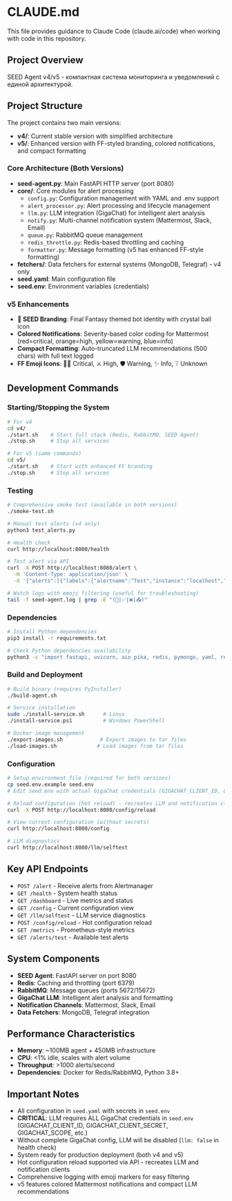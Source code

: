 # CLAUDE.md

This file provides guidance to Claude Code (claude.ai/code) when working with code in this repository.

## Project Overview

SEED Agent v4/v5 - компактная система мониторинга и уведомлений с единой архитектурой.

## Project Structure

The project contains two main versions:
- **v4/**: Current stable version with simplified architecture
- **v5/**: Enhanced version with FF-styled branding, colored notifications, and compact formatting

### Core Architecture (Both Versions)
- **seed-agent.py**: Main FastAPI HTTP server (port 8080)  
- **core/**: Core modules for alert processing
  - `config.py`: Configuration management with YAML and .env support
  - `alert_processor.py`: Alert processing and lifecycle management
  - `llm.py`: LLM integration (GigaChat) for intelligent alert analysis
  - `notify.py`: Multi-channel notification system (Mattermost, Slack, Email)
  - `queue.py`: RabbitMQ queue management
  - `redis_throttle.py`: Redis-based throttling and caching
  - `formatter.py`: Message formatting (v5 has enhanced FF-style formatting)
- **fetchers/**: Data fetchers for external systems (MongoDB, Telegraf) - v4 only
- **seed.yaml**: Main configuration file
- **seed.env**: Environment variables (credentials)

### v5 Enhancements
- **🌌 SEED Branding**: Final Fantasy themed bot identity with crystal ball icon
- **Colored Notifications**: Severity-based color coding for Mattermost (red=critical, orange=high, yellow=warning, blue=info)
- **Compact Formatting**: Auto-truncated LLM recommendations (500 chars) with full text logged
- **FF Emoji Icons**: 💎🔥 Critical, ⚔️ High, 🛡️ Warning, ✨ Info, ❔ Unknown

## Development Commands

### Starting/Stopping the System
```bash
# For v4
cd v4/
./start.sh    # Start full stack (Redis, RabbitMQ, SEED Agent)
./stop.sh     # Stop all services

# For v5 (same commands)
cd v5/
./start.sh    # Start with enhanced FF branding
./stop.sh     # Stop all services
```

### Testing
```bash
# Comprehensive smoke test (available in both versions)
./smoke-test.sh

# Manual test alerts (v4 only)
python3 test_alerts.py

# Health check
curl http://localhost:8080/health

# Test alert via API
curl -X POST http://localhost:8080/alert \
  -H 'Content-Type: application/json' \
  -d '{"alerts":[{"labels":{"alertname":"Test","instance":"localhost","severity":"warning"},"annotations":{"summary":"Test alert"},"status":"firing"}]}'

# Watch logs with emoji filtering (useful for troubleshooting)
tail -f seed-agent.log | grep -E "(📁|✅|❌|📤)"
```

### Dependencies
```bash
# Install Python dependencies
pip3 install -r requirements.txt

# Check Python dependencies availability
python3 -c "import fastapi, uvicorn, aio_pika, redis, pymongo, yaml, requests, dotenv"
```

### Build and Deployment
```bash
# Build binary (requires PyInstaller)
./build-agent.sh

# Service installation
sudo ./install-service.sh      # Linux
./install-service.ps1          # Windows PowerShell

# Docker image management
./export-images.sh            # Export images to tar files
./load-images.sh             # Load images from tar files
```

### Configuration
```bash
# Setup environment file (required for both versions)
cp seed.env.example seed.env
# Edit seed.env with actual GigaChat credentials (GIGACHAT_CLIENT_ID, GIGACHAT_CLIENT_SECRET)

# Reload configuration (hot reload) - recreates LLM and notification clients
curl -X POST http://localhost:8080/config/reload

# View current configuration (without secrets)
curl http://localhost:8080/config

# LLM diagnostics
curl http://localhost:8080/llm/selftest
```

## Key API Endpoints

- `POST /alert` - Receive alerts from Alertmanager
- `GET /health` - System health status  
- `GET /dashboard` - Live metrics and status
- `GET /config` - Current configuration view
- `GET /llm/selftest` - LLM service diagnostics
- `POST /config/reload` - Hot configuration reload
- `GET /metrics` - Prometheus-style metrics
- `GET /alerts/test` - Available test alerts

## System Components

- **SEED Agent**: FastAPI server on port 8080
- **Redis**: Caching and throttling (port 6379)
- **RabbitMQ**: Message queues (ports 5672/15672) 
- **GigaChat LLM**: Intelligent alert analysis and formatting
- **Notification Channels**: Mattermost, Slack, Email
- **Data Fetchers**: MongoDB, Telegraf integration

## Performance Characteristics

- **Memory**: ~100MB agent + 450MB infrastructure
- **CPU**: <1% idle, scales with alert volume  
- **Throughput**: >1000 alerts/second
- **Dependencies**: Docker for Redis/RabbitMQ, Python 3.8+

## Important Notes

- All configuration in `seed.yaml` with secrets in `seed.env`
- **CRITICAL**: LLM requires ALL GigaChat credentials in `seed.env` (GIGACHAT_CLIENT_ID, GIGACHAT_CLIENT_SECRET, GIGACHAT_SCOPE, etc.)
- Without complete GigaChat config, LLM will be disabled (`llm: false` in health check)
- System ready for production deployment (both v4 and v5)
- Hot configuration reload supported via API - recreates LLM and notification clients
- Comprehensive logging with emoji markers for easy filtering
- v5 features colored Mattermost notifications and compact LLM recommendations